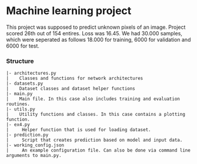 # Machine learning project

This project was supposed to predict unknown pixels of an image. Project scored 26th out of 154 entires.
Loss was 16.45.
We had 30.000 samples, which were seperated as follows 18.000 for training, 6000 for validation and 6000 for test.

### Structure

```
|- architectures.py
|    Classes and functions for network architectures
|- datasets.py
|    Dataset classes and dataset helper functions
|- main.py
|    Main file. In this case also includes training and evaluation routines.
|- utils.py
|    Utility functions and classes. In this case contains a plotting function.
|- ex4.py
|     Helper function that is used for loading dataset.
|- prediction.py
|     Script that creates prediction based on model and input data.
|- working_config.json
|     An example configuration file. Can also be done via command line arguments to main.py.
```
